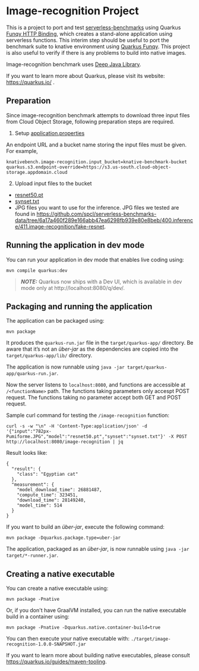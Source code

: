 # Image-recognition Project

This is a project to port and test [serverless-benchmarks](https://github.com/spcl/serverless-benchmarks) using Quarkus
[Funqy HTTP Binding](https://quarkus.io/guides/funqy-http), which creates a stand-alone application using serverless functions.
This interim step should be useful to port the benchmark suite to knative environment using [Quarkus Funqy](https://quarkus.io/guides/funqy).
This project is also useful to verify if there is any problems to build into native images.

Image-recognition benchmark uses [Deep Java Library](https://djl.ai/).

If you want to learn more about Quarkus, please visit its website: https://quarkus.io/ .

## Preparation 

Since image-recognition benchmark attempts to download three input files from Cloud Object Storage, following preparation steps are required.
1) Setup [application.properties](src/main/resources/application.properties)

An endpoint URL and a bucket name storing the input files must be given. For example,
```
knativebench.image-recognition.input_bucket=knative-benchmark-bucket
quarkus.s3.endpoint-override=https://s3.us-south.cloud-object-storage.appdomain.cloud
```

2) Upload input files to the bucket
- [resnet50.pt](src/main/resources/resnet50.pt)
- [synset.txt](src/main/resources/synset.txt)
- JPG files you want to use for the inference. JPG files we tested are found in https://github.com/spcl/serverless-benchmarks-data/tree/6a17a460f289e166abb47ea6298fb939e80e8beb/400.inference/411.image-recognition/fake-resnet.

## Running the application in dev mode

You can run your application in dev mode that enables live coding using:
```shell script
mvn compile quarkus:dev
```

> **_NOTE:_**  Quarkus now ships with a Dev UI, which is available in dev mode only at http://localhost:8080/q/dev/.

## Packaging and running the application

The application can be packaged using:
```shell script
mvn package
```
It produces the `quarkus-run.jar` file in the `target/quarkus-app/` directory.
Be aware that it’s not an _über-jar_ as the dependencies are copied into the `target/quarkus-app/lib/` directory.

The application is now runnable using `java -jar target/quarkus-app/quarkus-run.jar`.

Now the server listens to `localhost:8080`, and functions are accessible at `/<functionName>` path.
The functions taking parameters only accespt POST request. The functions taking no parameter accept both GET and POST request.

Sample curl command for testing the `/image-recognition` function:
```
curl -s -w "\n" -H 'Content-Type:application/json' -d '{"input":"782px-Pumiforme.JPG","model":"resnet50.pt","synset":"synset.txt"}' -X POST http://localhost:8080/image-recognition | jq
```
Result looks like:
```
{
  "result": {
    "class": "Egyptian cat"
  },
  "measurement": {
    "model_download_time": 26881487,
    "compute_time": 323451,
    "download_time": 28149240,
    "model_time": 514
  }
}
```


If you want to build an _über-jar_, execute the following command:
```shell script
mvn package -Dquarkus.package.type=uber-jar
```

The application, packaged as an _über-jar_, is now runnable using `java -jar target/*-runner.jar`.

## Creating a native executable

You can create a native executable using: 
```shell script
mvn package -Pnative
```

Or, if you don't have GraalVM installed, you can run the native executable build in a container using: 
```shell script
mvn package -Pnative -Dquarkus.native.container-build=true
```

You can then execute your native executable with: `./target/image-recognition-1.0.0-SNAPSHOT.jar`

If you want to learn more about building native executables, please consult https://quarkus.io/guides/maven-tooling.
